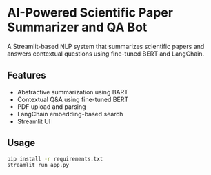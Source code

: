 # AI-Powered Scientific Paper Summarizer and QA Bot

A Streamlit-based NLP system that summarizes scientific papers and answers contextual questions using fine-tuned BERT and LangChain.

## Features

- Abstractive summarization using BART  
- Contextual Q&A using fine-tuned BERT  
- PDF upload and parsing  
- LangChain embedding-based search  
- Streamlit UI  

## Usage

```bash
pip install -r requirements.txt
streamlit run app.py
